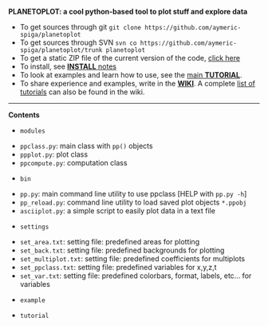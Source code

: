 **PLANETOPLOT: a cool python-based tool to plot stuff and explore data**
* To get sources through git `git clone https://github.com/aymeric-spiga/planetoplot`
* To get sources through SVN `svn co https://github.com/aymeric-spiga/planetoplot/trunk planetoplot`
* To get a static ZIP file of the current version of the code, [click here](https://github.com/aymeric-spiga/planetoplot/archive/master.zip)
* To install, see [**INSTALL** notes](https://github.com/aymeric-spiga/planetoplot/blob/master/INSTALL.md)
* To look at examples and learn how to use, see the [main **TUTORIAL**](http://nbviewer.ipython.org/github/aymeric-spiga/planetoplot/blob/master/tutorial/planetoplot_tutorial.ipynb).
* To share experience and examples, write in the [**WIKI**](https://github.com/aymeric-spiga/planetoplot/wiki). A complete [list of tutorials](https://github.com/aymeric-spiga/planetoplot/wiki/Tutorials) can also be found in the wiki.

---------------------------------------------------------

**Contents**

* `modules`
 - `ppclass.py`: main class with `pp()` objects 
 - `ppplot.py`: plot class
 - `ppcompute.py`: computation class

* `bin`
 - `pp.py`: main command line utility to use ppclass [HELP with `pp.py -h`]
 - `pp_reload.py`: command line utility to load saved plot objects `*.ppobj`
 - `asciiplot.py`: a simple script to easily plot data in a text file

* `settings`
 - `set_area.txt`: setting file: predefined areas for plotting
 - `set_back.txt`: setting file: predefined backgrounds for plotting
 - `set_multiplot.txt`: setting file: predefined coefficients for multiplots
 - `set_ppclass.txt`: setting file: predefined variables for x,y,z,t
 - `set_var.txt`: setting file: predefined colorbars, format, labels, etc... for variables

* `example`

* `tutorial`
